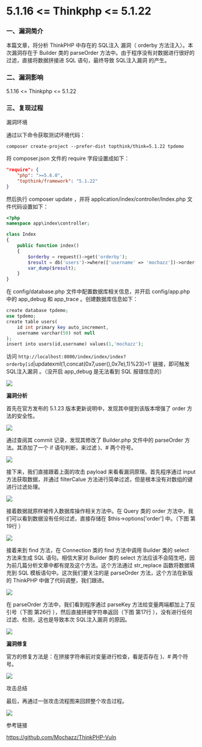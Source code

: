 # 5.1.16 <= Thinkphp <= 5.1.22

### 一、漏洞简介

本篇文章，将分析 ThinkPHP 中存在的 SQL注入 漏洞（ orderby 方法注入）。本次漏洞存在于 Builder 类的 parseOrder 方法中。由于程序没有对数据进行很好的过滤，直接将数据拼接进 SQL 语句，最终导致 SQL注入漏洞 的产生。

### 二、漏洞影响

5.1.16 <= Thinkphp <= 5.1.22

### 三、复现过程

漏洞环境

通过以下命令获取测试环境代码：


```
composer create-project --prefer-dist topthink/think=5.1.22 tpdemo
```

将 composer.json 文件的 require 字段设置成如下：


```json
"require": {
    "php": ">=5.6.0",
    "topthink/framework": "5.1.22"
}
```

然后执行 composer update ，并将 application/index/controller/Index.php 文件代码设置如下：


```php
<?php
namespace app\index\controller;

class Index
{
    public function index()
    {
        $orderby = request()->get('orderby');
        $result = db('users')->where(['username' => 'mochazz'])->order($orderby)->find();
        var_dump($result);
    }
}
```

在 config/database.php 文件中配置数据库相关信息，并开启 config/app.php 中的 app_debug 和 app_trace 。创建数据库信息如下：


```php
create database tpdemo;
use tpdemo;
create table users(
    id int primary key auto_increment,
    username varchar(50) not null
);
insert into users(id,username) values(1,'mochazz');
```

访问 `http://localhost:8000/index/index/index?orderby[id`|updatexml(1,concat(0x7,user(),0x7e),1)%23]=1` 链接，即可触发 SQL注入漏洞 。（没开启 app_debug 是无法看到 SQL 报错信息的）

![](images/15893483371883.png)


**漏洞分析**

首先在官方发布的 5.1.23 版本更新说明中，发现其中提到该版本增强了 order 方法的安全性。

![](images/15893483452378.png)


通过查阅其 commit 记录，发现其修改了 Builder.php 文件中的 parseOrder 方法。其添加了一个 if 语句判断，来过滤 )、# 两个符号。

![](images/15893483539589.png)


接下来，我们直接跟着上面的攻击 payload 来看看漏洞原理。首先程序通过 input 方法获取数据，并通过 filterCalue 方法进行简单过滤，但是根本没有对数组的键进行过滤处理。

![](images/15893483628637.png)


接着数据就原样被传入数据库操作相关方法中。在 Query 类的 order 方法中，我们可以看到数据没有任何过滤，直接存储在 $this->options['order'] 中。（下图 第19行 ）

![](images/15893483691866.png)


接着来到 find 方法，在 Connection 类的 find 方法中调用 Builder 类的 select 方法来生成 SQL 语句。相信大家对 Builder 类的 select 方法应该不会陌生吧，因为前几篇分析文章中都有提及这个方法。这个方法通过 str_replace 函数将数据填充到 SQL 模板语句中。这次我们要关注的是 parseOrder 方法，这个方法在新版的 ThinkPHP 中做了代码调整，我们跟进。

![](images/15893483754677.png)


在 parseOrder 方法中，我们看到程序通过 parseKey 方法给变量两端都加上了反引号（下图 第26行 ），然后直接拼接字符串返回（下图 第17行 ），没有进行任何过滤、检测，这也是导致本次 SQL注入漏洞 的原因。

![](images/15893483820888.png)


**漏洞修复**

官方的修复方法是：在拼接字符串前对变量进行检查，看是否存在 )、# 两个符号。

![](images/15893483913154.png)


攻击总结

最后，再通过一张攻击流程图来回顾整个攻击过程。

![](images/15893483974620.png)


参考链接

https://github.com/Mochazz/ThinkPHP-Vuln